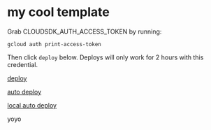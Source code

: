 # my cool template

Grab CLOUDSDK_AUTH_ACCESS_TOKEN by running:

```
gcloud auth print-access-token
```

Then click `deploy` below. Deploys will only work for 2 hours with this credential.

[deploy](https://app.buildbuddy.dev/repo/?name=my-cool-repo&secret=CLOUDSDK_AUTH_ACCESS_TOKEN,GCP_PROJECT&template=https%3A%2F%2Fgithub.com%2Fsiggisim%2Fmydullrepo)

[auto deploy](http://app.buildbuddy.dev/repo/)

[local auto deploy](http://localhost:8080/repo/)

yoyo